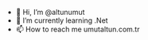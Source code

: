 - 👋 Hi, I’m @altunumut
- 🌱 I’m currently learning .Net
- 📫 How to reach me umutaltun.com.tr

<!---
altunumut/altunumut is a ✨ special ✨ repository because its `README.md` (this file) appears on your GitHub profile.
You can click the Preview link to take a look at your changes.
--->
